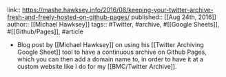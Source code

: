 ---
---

link:: https://mashe.hawksey.info/2016/08/keeping-your-twitter-archive-fresh-and-freely-hosted-on-github-pages/
published:: [[Aug 24th, 2016]]
author:: [[Michael Hawksey]]
tags:: #Twitter, #archive, #[[Google Sheets]], #[[Github/Pages]], #article

- Blog post by [[Michael Hawksey]] on using his [[Twitter Archiving Google Sheet]] tool to have a continuous archive on Github Pages, which you can then add a domain name to, in order to have it at a custom website like I do for my [[BMC/Twitter Archive]].
